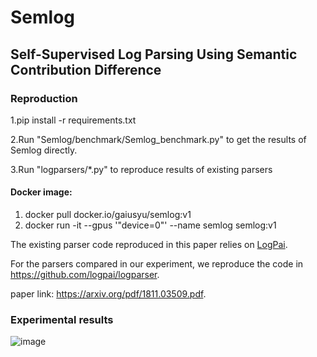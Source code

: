 # Semlog
## Self-Supervised Log Parsing Using Semantic Contribution Difference



### Reproduction


1.pip install -r requirements.txt

2.Run "Semlog/benchmark/Semlog_benchmark.py" to get the results of Semlog directly.

3.Run "logparsers/*.py" to reproduce results of existing parsers

#### Docker image:
1. docker pull docker.io/gaiusyu/semlog:v1
2. docker run -it --gpus '"device=0"' --name semlog semlog:v1


The existing parser code reproduced in this paper relies on [LogPai](https://github.com/logpai).

For the parsers compared in our experiment, we reproduce the code in https://github.com/logpai/logparser.

paper link: https://arxiv.org/pdf/1811.03509.pdf.

### Experimental results
![image](https://user-images.githubusercontent.com/84389256/183889194-605d2726-b68b-450c-bfc6-522127874195.png)


